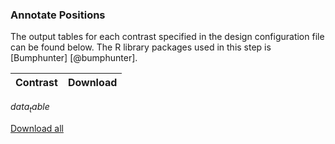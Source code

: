 ### Annotate Positions
The output tables for each contrast specified in the design configuration file can be found below. The R library packages used in this step is [Bumphunter] [@bumphunter].

| Contrast | Download |
| -------- | -------- |
$data_table$

[Download all](data/annotate_positions/annotate_positions.zip)

